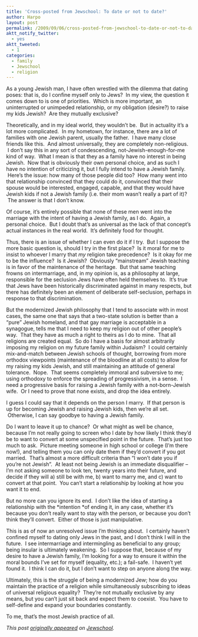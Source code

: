 ```yaml
---
title: 'Cross-posted from Jewschool: To date or not to date?'
author: Harpo
layout: post
permalink: /2009/09/06/cross-posted-from-jewschool-to-date-or-not-to-date/
aktt_notify_twitter:
  - yes
aktt_tweeted:
  - 1
categories:
  - family
  - Jewschool
  - religion
---
```

As a young Jewish man, I have often wrestled with the dilemma that dating poses: that is, do I confine myself only to Jews?  In my view, the question it comes down to is one of priorities.  Which is more important, an uninterrupted or unimpeded relationship, or my obligation (desire?) to raise my kids Jewish?  Are they mutually exclusive?

Theoretically, and in my ideal world, they wouldn&#8217;t be.  But in actuality it&#8217;s a lot more complicated.  In my hometown, for instance, there are a lot of families with one Jewish parent, usually the father.  I have many close friends like this.  And almost universally, they are completely non-religious.  I don&#8217;t say this in any sort of condescending, not-Jewish-enough-for-me kind of way.  What I mean is that they as a family have no interest in being Jewish.  Now that is obviously their own personal choice, and as such I have no intention of criticizing it, but I fully intend to have a Jewish family.  Here&#8217;s the issue: how many of those people did too?  How many went into that relationship convinced that they could do it, convinced that their spouse would be interested, engaged, capable, and that they would have Jewish kids if not a Jewish family (i.e. their mom wasn&#8217;t really a part of it)?  The answer is that I don&#8217;t know.

Of course, it&#8217;s entirely possible that none of these men went into the marriage with the intent of having a Jewish family, as I do.  Again, a personal choice.  But I doubt that&#8217;s as universal as the lack of that concept&#8217;s actual instances in the real world.  It&#8217;s definitely food for thought.

Thus, there is an issue of whether I can even do it if I try.  But I suppose the more basic question is, should I try in the first place?  Is it moral for me to insist to whoever I marry that *my* religion take precedence?  Is it okay for me to be the influence?  Is it Jewish?  Obviously &#8220;mainstream&#8221; Jewish teaching is in favor of the maintenance of the heritage.  But that same teaching frowns on intermarriage, and, in my opinion is, as a philosophy at large, responsible for the seclusion Jews have often held themselves to.  It&#8217;s true that Jews have been historically discriminated against in many respects, but there has definitely been an element of deliberate self-seclusion, perhaps in response to that discrimination.

But the modernized Jewish philosophy that I tend to associate with in most cases, the same one that says that a two-state solution is better than a &#8220;pure&#8221; Jewish homeland, and that gay marriage is acceptable in a synagogue, tells me that I need to keep my religion out of other people&#8217;s way.  That they have as much a right to theirs as I do to mine.  That all religions are created equal.  So do I have a basis for almost arbitrarily imposing my religion on my future family within Judaism?  I could certainly mix-and-match between Jewish schools of thought, borrowing from more orthodox viewpoints (maintenance of the bloodline at all costs) to allow for my raising my kids Jewish, and still maintaining an attitude of general tolerance.  Nope.  That seems completely immoral and subversive to me; using orthodoxy to enforce the spreading of progressivism, in a sense.  I need a progressive basis for raising a Jewish family with a not-born-Jewish wife.  Or I need to prove that none exists, and drop the idea entirely.

I guess I could say that it depends on the person I marry.  If that person is up for becoming Jewish and raising Jewish kids, then we&#8217;re all set.  Otherwise, I can say goodbye to having a Jewish family.

Do I want to leave it up to chance?  Or what might as well be chance, because I&#8217;m not really going to screen who I date by how likely I think they&#8217;d be to want to convert at some unspecified point in the future.  That&#8217;s just too much to ask.  Picture meeting someone in high school or college (I&#8217;m there now!), and telling them you can only date them if they&#8217;d convert if you got married.  That&#8217;s almost a more difficult criteria than &#8220;I won&#8217;t date you if you&#8217;re not Jewish&#8221;.  At least not being Jewish is an immediate disqualifier &#8211; I&#8217;m not asking someone to look ten, twenty years into their future, and decide if they will a) still be with me, b) want to marry me, and c) want to convert at that point.  You can&#8217;t start a relationship by looking at how you want it to end.

But no more can you ignore its end.  I don&#8217;t like the idea of starting a relationship with the *intention *of ending it, in any case, whether it&#8217;s because you don&#8217;t really want to stay with the person, or because you don&#8217;t think they&#8217;ll convert.  Either of those is just manipulative.

This is as of now an unresolved issue I&#8217;m thinking about.  I certainly haven&#8217;t confined myself to dating only Jews in the past, and I don&#8217;t think I will in the future.  I see intermarriage and intermingling as beneficial to any group; being insular is ultimately weakening.  So I suppose that, because of my desire to have a Jewish family, I&#8217;m looking for a way to ensure it within the moral bounds I&#8217;ve set for myself (equality, etc.); a fail-safe.  I haven&#8217;t yet found it.  I think I can do it, but I don&#8217;t want to step on anyone along the way.

Ultimately, this is the struggle of being a modernized Jew; how do you maintain the practice of a religion while simultaneously subscribing to ideas of universal religious equality?  They&#8217;re not mutually exclusive by any means, but you can&#8217;t just sit back and expect them to coexist.  You have to self-define and expand your boundaries constantly.

To me, that&#8217;s the most Jewish practice of all.

*This post <a href="http://jewschool.com/2009/09/06/17693/to-date-or-not-to-date" target="_blank">originally appeared</a> on <a href="http://jewschool.com" target="_blank">Jewschool</a>.*